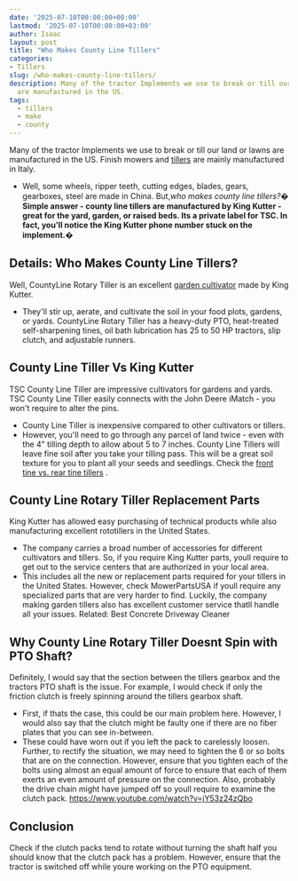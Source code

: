 ```yaml
---
date: '2025-07-10T00:00:00+00:00'
lastmod: '2025-07-10T00:00:00+03:00'
author: Isaac
layout: post
title: "Who Makes County Line Tillers"
categories:
- Tillers
slug: /who-makes-county-line-tillers/
description: Many of the tractor Implements we use to break or till our land or lawns
  are manufactured in the US.
tags: 
  - tillers
  - make
  - county
---
```

Many of the tractor Implements we use to break or till our land or lawns are manufactured in the US.
Finish mowers
and [tillers](/posts/best-electric-tiller-for-clay-soil/) are mainly manufactured in Italy.
- Well, some wheels, ripper teeth, cutting edges, blades, gears, gearboxes, steel are made in China. But,*who makes county line tillers?�*
**Simple answer - county line tillers are manufactured by King Kutter - great for the yard, garden, or raised beds. Its a private label for TSC. In fact, you'll notice the King Kutter phone number stuck on the implement.�**
## Details: Who Makes County Line Tillers?
Well, CountyLine Rotary Tiller is an excellent
[garden cultivator](https://pestpolicy.com/best-garden-tiller-for-a-woman/)
made by King Kutter.
- They'll stir up, aerate, and cultivate the soil in your food plots, gardens, or yards.
CountyLine Rotary Tiller has a heavy-duty PTO, heat-treated self-sharpening tines, oil bath lubrication has 25 to 50 HP tractors, slip clutch, and adjustable runners.
## County Line Tiller Vs King Kutter
TSC County Line Tiller are impressive cultivators for gardens and yards. TSC County Line Tiller easily connects with the John Deere iMatch - you won't require to alter the pins.
- County Line Tiller is inexpensive compared to other cultivators or tillers.
- However, you'll need to go through any parcel of land twice - even with the 4" tilling depth to allow about 5 to 7 inches.
County Line Tillers will leave fine soil after you take your tilling pass. This will be a great soil texture for you to plant all your seeds and seedlings. Check the
[front tine vs. rear tine tillers](https://pestpolicy.com/front-tine-vs-rear-tine-tillers/)
.

## County Line Rotary Tiller Replacement Parts
King Kutter has allowed easy purchasing of technical products while also manufacturing excellent rototillers in the United States.
- The company carries a broad number of accessories for different cultivators and tillers.
So, if you require King Kutter parts, youll require to get out to the service centers that are authorized in your local area.
- This includes all the new or replacement parts required for your tillers in the United States.
However, check MowerPartsUSA if youll require any specialized parts that are very harder to find. Luckily, the company making garden tillers also has excellent customer service thatll handle all your issues.
Related:
Best Concrete Driveway Cleaner
## Why County Line Rotary Tiller Doesnt Spin with PTO Shaft?
Definitely, I would say that the section between the tillers gearbox and the tractors PTO shaft is the issue. For example, I would check if only the friction clutch is freely spinning around the tillers gearbox shaft.
- First, if thats the case, this could be our main problem here. However, I would also say that the clutch might be faulty  one if there are no fiber plates that you can see in-between.
- These could have worn out if you left the pack to carelessly loosen.
Further, to rectify the situation, we may need to tighten the 6 or so bolts that are on the connection.
However, ensure that you tighten each of the bolts using almost an equal amount of force to ensure that each of them exerts an even amount of pressure on the connection.
Also, probably the drive chain might have jumped off  so youll require to examine the clutch pack.
https://www.youtube.com/watch?v=jY53z24zQbo
## Conclusion
Check if the clutch packs tend to rotate without turning the shaft half you should know that the clutch pack has a problem.
However, ensure that the tractor is switched off while youre working on the PTO equipment.
